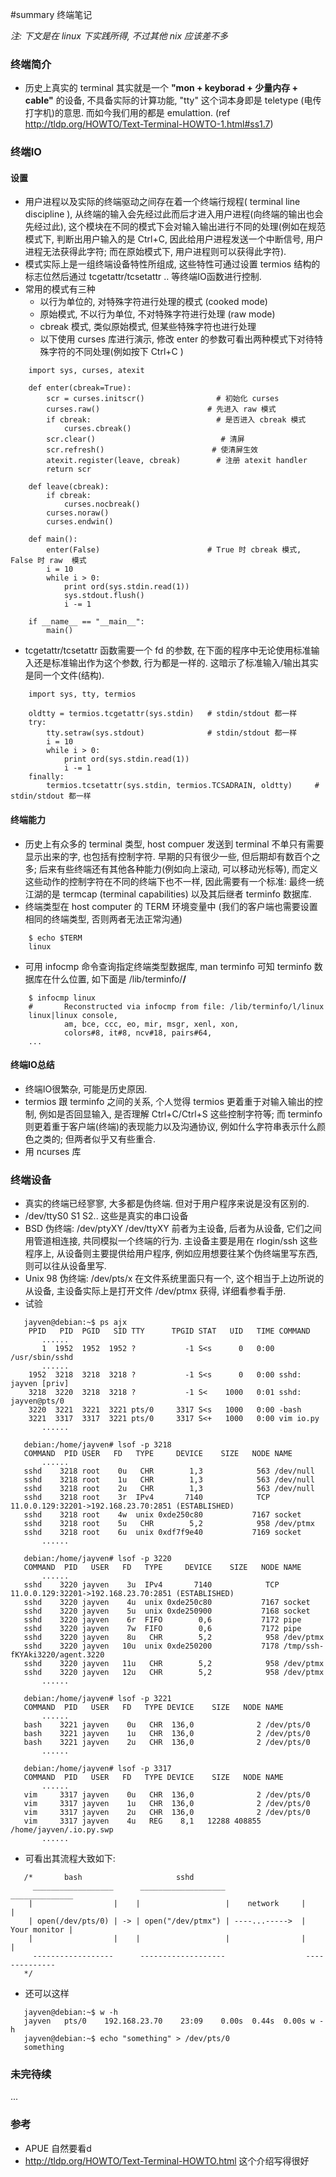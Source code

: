 ﻿#summary 终端笔记

_注: 下文是在 linux 下实践所得, 不过其他 nix 应该差不多_

### 终端简介 ###

  * 历史上真实的 terminal 其实就是一个 **"mon + keyborad + 少量内存 + cable"** 的设备, 不具备实际的计算功能, "tty" 这个词本身即是 teletype (电传打字机)的意思. 而如今我们用的都是 emulattion. (ref http://tldp.org/HOWTO/Text-Terminal-HOWTO-1.html#ss1.7)


### 终端IO ###

#### 设置 ####

  * 用户进程以及实际的终端驱动之间存在着一个终端行规程( terminal line discipline ), 从终端的输入会先经过此而后才进入用户进程(向终端的输出也会先经过此), 这个模块在不同的模式下会对输入输出进行不同的处理(例如在规范模式下, 判断出用户输入的是 Ctrl+C, 因此给用户进程发送一个中断信号, 用户进程无法获得此字符; 而在原始模式下, 用户进程则可以获得此字符).
  * 模式实际上是一组终端设备特性所组成, 这些特性可通过设置 termios 结构的标志位然后通过 tcgetattr/tcsetattr .. 等终端IO函数进行控制.
  * 常用的模式有三种
    * 以行为单位的, 对特殊字符进行处理的模式 (cooked mode)
    * 原始模式, 不以行为单位, 不对特殊字符进行处理 (raw mode)
    * cbreak 模式, 类似原始模式, 但某些特殊字符也进行处理
    * 以下使用 curses 库进行演示, 修改 enter 的参数可看出两种模式下对待特殊字符的不同处理(例如按下 Ctrl+C )
```
    import sys, curses, atexit

    def enter(cbreak=True):
        scr = curses.initscr()                # 初始化 curses
        curses.raw()                        # 先进入 raw 模式
        if cbreak:                            # 是否进入 cbreak 模式
            curses.cbreak()
        scr.clear()                            # 清屏
        scr.refresh()                        # 使清屏生效
        atexit.register(leave, cbreak)        # 注册 atexit handler
        return scr 

    def leave(cbreak):
        if cbreak:
            curses.nocbreak()
        curses.noraw()
        curses.endwin()

    def main():
        enter(False)                        # True 时 cbreak 模式, False 时 raw  模式
        i = 10
        while i > 0:
            print ord(sys.stdin.read(1))
            sys.stdout.flush()
            i -= 1

    if __name__ == "__main__":
        main()
```
  * tcgetattr/tcsetattr 函数需要一个 fd 的参数, 在下面的程序中无论使用标准输入还是标准输出作为这个参数, 行为都是一样的. 这暗示了标准输入/输出其实是同一个文件(结构).
```
    import sys, tty, termios

    oldtty = termios.tcgetattr(sys.stdin)   # stdin/stdout 都一样
    try:
        tty.setraw(sys.stdout)              # stdin/stdout 都一样
        i = 10
        while i > 0:
            print ord(sys.stdin.read(1))
            i -= 1
    finally:
        termios.tcsetattr(sys.stdin, termios.TCSADRAIN, oldtty)     # stdin/stdout 都一样
```

#### 终端能力 ####

  * 历史上有众多的 terminal 类型, host compuer 发送到 terminal 不单只有需要显示出来的字, 也包括有控制字符. 早期的只有很少一些, 但后期却有数百个之多; 后来有些终端还有其他各种能力(例如向上滚动, 可以移动光标等), 而定义这些动作的控制字符在不同的终端下也不一样, 因此需要有一个标准: 最终一统江湖的是 termcap (terminal capabilities) 以及其后继者 terminfo 数据库.
  * 终端类型在 host computer 的 TERM 环境变量中 (我们的客户端也需要设置相同的终端类型, 否则两者无法正常沟通)
```
    $ echo $TERM
    linux
```
  * 可用 infocmp 命令查询指定终端类型数据库, man terminfo 可知 terminfo 数据库在什么位置, 如下面是 /lib/terminfo/**/**
```
    $ infocmp linux
    #       Reconstructed via infocmp from file: /lib/terminfo/l/linux
    linux|linux console,
            am, bce, ccc, eo, mir, msgr, xenl, xon,
            colors#8, it#8, ncv#18, pairs#64,
    ...
```

#### 终端IO总结 ####

  * 终端IO很繁杂, 可能是历史原因.
  * termios 跟 terminfo 之间的关系, 个人觉得 termios 更着重于对输入输出的控制, 例如是否回显输入, 是否理解 Ctrl+C/Ctrl+S 这些控制字符等; 而 terminfo 则更着重于客户端(终端)的表现能力以及沟通协议, 例如什么字符串表示什么颜色之类的; 但两者似乎又有些重合.
  * 用 ncurses 库

### 终端设备 ###

  * 真实的终端已经寥寥, 大多都是伪终端. 但对于用户程序来说是没有区别的.
  * /dev/ttyS0 S1 S2.. 这些是真实的串口设备
  * BSD 伪终端: /dev/ptyXY /dev/ttyXY 前者为主设备, 后者为从设备, 它们之间用管道相连接, 共同模拟一个终端的行为. 主设备主要是用在 rlogin/ssh 这些程序上, 从设备则主要提供给用户程序, 例如应用想要往某个伪终端里写东西, 则可以往从设备里写.
  * Unix 98 伪终端: /dev/pts/x 在文件系统里面只有一个, 这个相当于上边所说的从设备, 主设备实际上是打开文件 /dev/ptmx 获得, 详细看参看手册.
  * 试验
```
   jayven@debian:~$ ps ajx
    PPID   PID  PGID   SID TTY      TPGID STAT   UID   TIME COMMAND
       ......
       1  1952  1952  1952 ?           -1 S<s      0   0:00 /usr/sbin/sshd
       ......
    1952  3218  3218  3218 ?           -1 S<s      0   0:00 sshd: jayven [priv]
    3218  3220  3218  3218 ?           -1 S<    1000   0:01 sshd: jayven@pts/0
    3220  3221  3221  3221 pts/0     3317 S<s   1000   0:00 -bash
    3221  3317  3317  3221 pts/0     3317 S<+   1000   0:00 vim io.py
       ......

   debian:/home/jayven# lsof -p 3218 
   COMMAND  PID USER   FD   TYPE     DEVICE    SIZE   NODE NAME
       ......
   sshd    3218 root    0u   CHR        1,3            563 /dev/null
   sshd    3218 root    1u   CHR        1,3            563 /dev/null
   sshd    3218 root    2u   CHR        1,3            563 /dev/null
   sshd    3218 root    3r  IPv4       7140            TCP 11.0.0.129:32201->192.168.23.70:2851 (ESTABLISHED)
   sshd    3218 root    4w  unix 0xde250c80           7167 socket
   sshd    3218 root    5u   CHR        5,2            958 /dev/ptmx
   sshd    3218 root    6u  unix 0xdf7f9e40           7169 socket
       ......

   debian:/home/jayven# lsof -p 3220
   COMMAND  PID   USER   FD   TYPE     DEVICE    SIZE   NODE NAME
       ......
   sshd    3220 jayven    3u  IPv4       7140            TCP 11.0.0.129:32201->192.168.23.70:2851 (ESTABLISHED)
   sshd    3220 jayven    4u  unix 0xde250c80           7167 socket
   sshd    3220 jayven    5u  unix 0xde250900           7168 socket
   sshd    3220 jayven    6r  FIFO        0,6           7172 pipe
   sshd    3220 jayven    7w  FIFO        0,6           7172 pipe
   sshd    3220 jayven    8u   CHR        5,2            958 /dev/ptmx
   sshd    3220 jayven   10u  unix 0xde250200           7178 /tmp/ssh-fKYAki3220/agent.3220
   sshd    3220 jayven   11u   CHR        5,2            958 /dev/ptmx
   sshd    3220 jayven   12u   CHR        5,2            958 /dev/ptmx
       ......

   debian:/home/jayven# lsof -p 3221
   COMMAND  PID   USER   FD   TYPE DEVICE    SIZE   NODE NAME
       ......
   bash    3221 jayven    0u   CHR  136,0              2 /dev/pts/0
   bash    3221 jayven    1u   CHR  136,0              2 /dev/pts/0
   bash    3221 jayven    2u   CHR  136,0              2 /dev/pts/0
       ......

   debian:/home/jayven# lsof -p 3317
   COMMAND  PID   USER   FD   TYPE DEVICE    SIZE   NODE NAME
       ......
   vim     3317 jayven    0u   CHR  136,0              2 /dev/pts/0
   vim     3317 jayven    1u   CHR  136,0              2 /dev/pts/0
   vim     3317 jayven    2u   CHR  136,0              2 /dev/pts/0
   vim     3317 jayven    4u   REG    8,1   12288 408855 /home/jayven/.io.py.swp
       ......
```
  * 可看出其流程大致如下:
```
   /*       bash                     sshd
     __________________      ___________________                  ______________
    |                  |    |                   |    network     |              |
    | open(/dev/pts/0) | -> | open("/dev/ptmx") | ----...----->  | Your monitor |
    |                  |    |                   |                |              |
     ------------------      -------------------                  --------------
   */
```
  * 还可以这样
```
   jayven@debian:~$ w -h
   jayven   pts/0    192.168.23.70    23:09    0.00s  0.44s  0.00s w -h
   jayven@debian:~$ echo "something" > /dev/pts/0 
   something
```

### 未完待续 ###
...


### 参考 ###

  * <Advanced Programming in the Unix Environment> APUE 自然要看d
  * http://tldp.org/HOWTO/Text-Terminal-HOWTO.html 这个介绍写得很好
